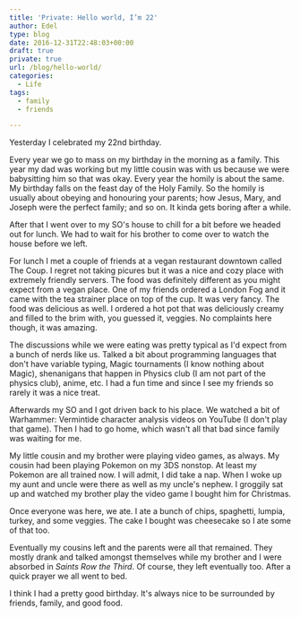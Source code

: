 ```yaml
---
title: 'Private: Hello world, I’m 22'
author: Edel
type: blog
date: 2016-12-31T22:48:03+00:00
draft: true
private: true
url: /blog/hello-world/
categories:
  - Life
tags:
  - family
  - friends

---
```

Yesterday I celebrated my 22nd birthday.

Every year we go to mass on my birthday in the morning as a family. This year my dad was working but my little cousin was with us because we were babysitting him so that was okay. Every year the homily is about the same. My birthday falls on the feast day of the Holy Family. So the homily is usually about obeying and honouring your parents; how Jesus, Mary, and Joseph were the perfect family; and so on. It kinda gets boring after a while.

After that I went over to my SO's house to chill for a bit before we headed out for lunch. We had to wait for his brother to come over to watch the house before we left.

For lunch I met a couple of friends at a vegan restaurant downtown called The Coup. I regret not taking picures but it was a nice and cozy place with extremely friendly servers. The food was definitely different as you might expect from a vegan place. One of my friends ordered a London Fog and it came with the tea strainer place on top of the cup. It was very fancy. The food was delicious as well. I ordered a hot pot that was deliciously creamy and filled to the brim with, you guessed it, veggies. No complaints here though, it was amazing.

The discussions while we were eating was pretty typical as I'd expect from a bunch of nerds like us. Talked a bit about programming languages that don't have variable typing, Magic tournaments (I know nothing about Magic), shenanigans that happen in Physics club (I am not part of the physics club), anime, etc. I had a fun time and since I see my friends so rarely it was a nice treat.

Afterwards my SO and I got driven back to his place. We watched a bit of Warhammer: Vermintide character analysis videos on YouTube (I don't play that game). Then I had to go home, which wasn't all that bad since family was waiting for me.

My little cousin and my brother were playing video games, as always. My cousin had been playing Pokemon on my 3DS nonstop. At least my Pokemon are all trained now. I will admit, I did take a nap. When I woke up my aunt and uncle were there as well as my uncle's nephew. I groggily sat up and watched my brother play the video game I bought him for Christmas.

Once everyone was here, we ate. I ate a bunch of chips, spaghetti, lumpia, turkey, and some veggies. The cake I bought was cheesecake so I ate some of that too.

Eventually my cousins left and the parents were all that remained. They mostly drank and talked amongst themselves while my brother and I were absorbed in _Saints Row the Third_. Of course, they left eventually too. After a quick prayer we all went to bed.

I think I had a pretty good birthday. It's always nice to be surrounded by friends, family, and good food.